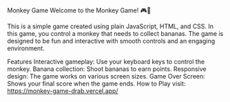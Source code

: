 Monkey Game
Welcome to the Monkey Game! 🎮🐒

This is a simple game created using plain JavaScript, HTML, and CSS. In this game, you control a monkey that needs to collect bananas. The game is designed to be fun and interactive with smooth controls and an engaging environment.

Features
Interactive gameplay: Use your keyboard keys to control the monkey.
Banana collection: Shoot bananas to earn points.
Responsive design: The game works on various screen sizes.
Game Over Screen: Shows your final score when the game ends.
How to Play
visit: https://monkey-game-drab.vercel.app/
